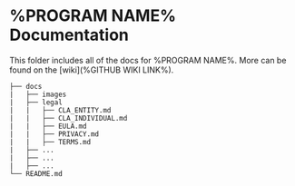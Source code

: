 # %PROGRAM NAME% Documentation

This folder includes all of the docs for %PROGRAM NAME%. More can be found on the [wiki](%GITHUB WIKI LINK%).

```text
├── docs
|   ├── images
|   ├── legal
|   |   ├── CLA_ENTITY.md
|   |   ├── CLA_INDIVIDUAL.md
|   |   ├── EULA.md
|   |   ├── PRIVACY.md
|   |   ├── TERMS.md
|   ├── ...
|   ├── ...
|   ├── ...
└── README.md
```
